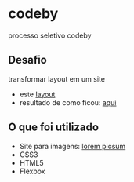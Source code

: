 # codeby
processo seletivo codeby<br>
<h2>Desafio</h2>
transformar layout em um site
<ul>
  <li> este <a href="https://www.notion.so/Teste-Layout-3b2b7ea6ffae4ff892a161f9112571b7">layout</a></li>
  <li> resultado de como ficou: <a href="https://rafaelmarqueiz.github.io/codeby/"> aqui </a></li>
</ul>
<h2>O que foi utilizado</h2>
<ul>
  <li>Site para imagens: <a href="https://picsum.photos/">lorem picsum</a></li>
  <li>CSS3</li>
  <li>HTML5</li>
  <li>Flexbox</li>
</ul>
